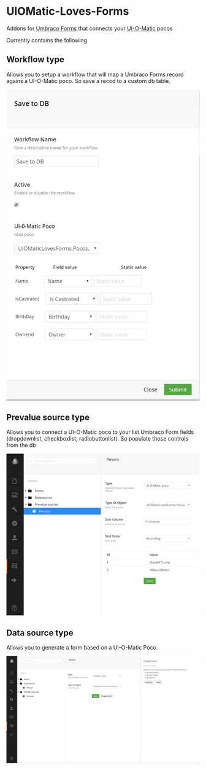 # UIOMatic-Loves-Forms
Addons for [Umbraco Forms](https://umbraco.com/products-and-support/forms/) that connects your [UI-O-Matic](https://github.com/TimGeyssens/UIOMatic) pocos

Currently contains the following

## Workflow type ##
Allows you to setup a workflow that will map a Umbraco Forms record agains a UI-O-Matic poco. So save a recod to a custom db table.

![](WorkflowType.png)

## Prevalue source type ##

Allows you to connect a UI-O-Matic poco to your list Umbraco Form fields (dropdownlist, checkboxlist, radiobuttonlist). So populate those controls from the db

![](PrevalueSourceType.png)

## Data source type ##

Allows you to generate a form based on a UI-O-Matic Poco.

![](DataSourceType.png)

